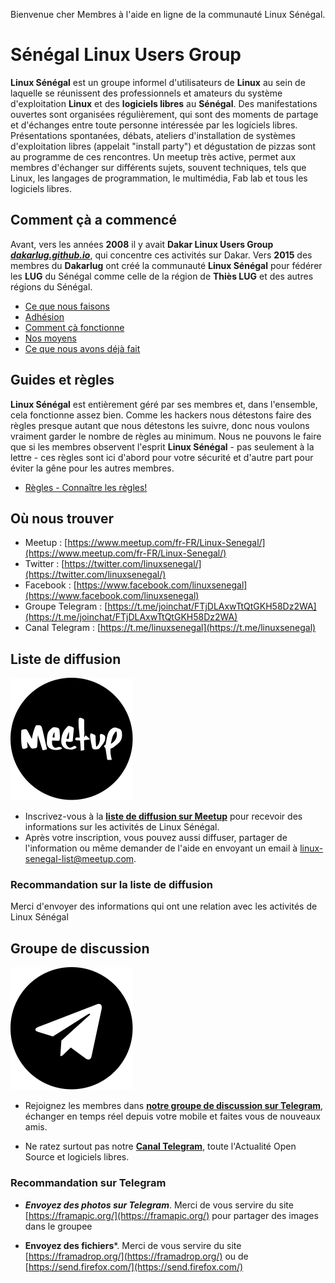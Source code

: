 Bienvenue cher Membres à l'aide en ligne de la communauté Linux Sénégal.

# Sénégal Linux Users Group

**Linux Sénégal** est un groupe informel d'utilisateurs de **Linux** au sein de laquelle se réunissent des professionnels et amateurs du système d'exploitation **Linux** et des **logiciels libres** au **Sénégal**. Des manifestations ouvertes sont organisées régulièrement, qui sont des moments de partage et d'échanges entre toute personne intéressée par les logiciels libres. Présentations spontanées, débats, ateliers d'installation de systèmes d'exploitation libres (appelait "install party") et dégustation de pizzas sont au programme de ces rencontres. Un meetup très active, permet aux membres d'échanger sur différents sujets, souvent techniques, tels que Linux, les langages de programmation, le multimédia, Fab lab et tous les logiciels libres.

## Comment çà a commencé
Avant, vers les années **2008** il y avait **Dakar Linux Users Group** ***[dakarlug.github.io](https://dakarlug.github.io)***, qui concentre ces activités sur Dakar. Vers **2015** des membres du **Dakarlug** ont créé la communauté **Linux Sénégal** pour fédérer les **LUG** du Sénégal comme celle de la région de **Thiès LUG** et des autres régions du Sénégal.

* [Ce que nous faisons](wiki/ACTIVITES.md)
* [Adhésion](wiki/ADHESION.md)
* [Comment çà fonctionne](wiki/FONCTIONNENT.md)
* [Nos moyens](wiki/MOYENS.md)
* [Ce que nous avons déjà fait](https://www.meetup.com/fr-FR/Linux-Senegal/events/past/)

## Guides et règles
**Linux Sénégal** est entièrement géré par ses membres et, dans l'ensemble, cela fonctionne assez bien. Comme les hackers nous détestons faire des règles presque autant que nous détestons les suivre, donc nous voulons vraiment garder le nombre de règles au minimum. Nous ne pouvons le faire que si les membres observent l'esprit **Linux Sénégal** - pas seulement à la lettre - ces règles sont ici d'abord pour votre sécurité et d'autre part pour éviter la gêne pour les autres membres.

* [Règles - Connaître les règles!](wiki/REGLES.md)

## Où nous trouver 
* Meetup : [https://www.meetup.com/fr-FR/Linux-Senegal/](https://www.meetup.com/fr-FR/Linux-Senegal/)
* Twitter : [https://twitter.com/linuxsenegal/](https://twitter.com/linuxsenegal/)
* Facebook : [https://www.facebook.com/linuxsenegal](https://www.facebook.com/linuxsenegal)
* Groupe Telegram : [https://t.me/joinchat/FTjDLAxwTtQtGKH58Dz2WA](https://t.me/joinchat/FTjDLAxwTtQtGKH58Dz2WA)
* Canal Telegram : [https://t.me/linuxsenegal](https://t.me/linuxsenegal)

## Liste de diffusion
![alt text](images/meetup.svg "meetup")
* Inscrivez-vous à la **[liste de diffusion sur Meetup](https://www.meetup.com/fr-FR/Linux-Senegal/)** pour recevoir des informations sur les activités de Linux Sénégal.
* Après votre inscription, vous pouvez aussi diffuser, partager de l'information ou même demander de l'aide en envoyant un email à linux-senegal-list@meetup.com.

### Recommandation sur la liste de diffusion

Merci d'envoyer des informations qui ont une relation avec les activités de Linux Sénégal


## Groupe de discussion
![alt text](images/telegram.svg "meetup")
* Rejoignez les membres dans **[notre groupe de discussion sur Telegram](https://t.me/joinchat/FTjDLE3r59uTxAIGVD-Twg)**, échanger en temps réel depuis votre mobile et faites vous de nouveaux amis.

* Ne ratez surtout pas notre **[Canal Telegram](https://t.me/linuxsenegal)**, toute l'Actualité Open Source et logiciels libres.

### Recommandation sur Telegram

* ***Envoyez des photos sur Telegram***. Merci de vous servire du site [https://framapic.org/](https://framapic.org/) pour partager des images dans le groupee

* **Envoyez des fichiers***. Merci de vous servire du site [https://framadrop.org/](https://framadrop.org/) ou de [https://send.firefox.com/](https://send.firefox.com/)


